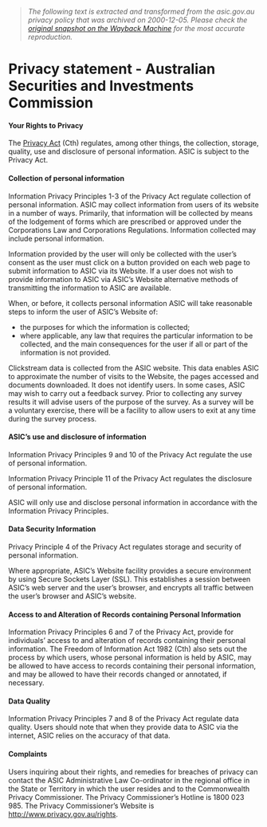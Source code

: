 > *The following text is extracted and transformed from the asic.gov.au privacy policy that was archived on 2000-12-05. Please check the [original snapshot on the Wayback Machine](https://web.archive.org/web/20001205060500id_/http%3A//www.asic.gov.au/index.cfm-id%3D7EED79BD-F8A8-11D3-A4D2009027DE39A4%26Method%3DFull%26story%3Dyes.htm) for the most accurate reproduction.*

# Privacy statement - Australian Securities and Investments Commission

#### Your Rights to Privacy 

The [Privacy Act](http://scaleplus.law.gov.au/) (Cth) regulates, among other things, the collection, storage, quality, use and disclosure of personal information. ASIC is subject to the Privacy Act. 

#### Collection of personal information 

Information Privacy Principles 1-3 of the Privacy Act regulate collection of personal information. ASIC may collect information from users of its website in a number of ways. Primarily, that information will be collected by means of the lodgement of forms which are prescribed or approved under the Corporations Law and Corporations Regulations. Information collected may include personal information. 

Information provided by the user will only be collected with the user’s consent as the user must click on a button provided on each web page to submit information to ASIC via its Website. If a user does not wish to provide information to ASIC via ASIC’s Website alternative methods of transmitting the information to ASIC are available. 

When, or before, it collects personal information ASIC will take reasonable steps to inform the user of ASIC’s Website of: 

  * the purposes for which the information is collected; 
  * where applicable, any law that requires the particular information to be collected, and the main consequences for the user if all or part of the information is not provided. 



Clickstream data is collected from the ASIC website. This data enables ASIC to approximate the number of visits to the Website, the pages accessed and documents downloaded. It does not identify users. In some cases, ASIC may wish to carry out a feedback survey. Prior to collecting any survey results it will advise users of the purpose of the survey. As a survey will be a voluntary exercise, there will be a facility to allow users to exit at any time during the survey process. 

#### ASIC’s use and disclosure of information 

Information Privacy Principles 9 and 10 of the Privacy Act regulate the use of personal information. 

Information Privacy Principle 11 of the Privacy Act regulates the disclosure of personal information. 

ASIC will only use and disclose personal information in accordance with the Information Privacy Principles. 

#### Data Security Information 

Privacy Principle 4 of the Privacy Act regulates storage and security of personal information. 

Where appropriate, ASIC’s Website facility provides a secure environment by using Secure Sockets Layer (SSL). This establishes a session between ASIC’s web server and the user’s browser, and encrypts all traffic between the user’s browser and ASIC’s website. 

#### Access to and Alteration of Records containing Personal Information 

Information Privacy Principles 6 and 7 of the Privacy Act, provide for individuals’ access to and alteration of records containing their personal information. The Freedom of Information Act 1982 (Cth) also sets out the process by which users, whose personal information is held by ASIC, may be allowed to have access to records containing their personal information, and may be allowed to have their records changed or annotated, if necessary. 

#### Data Quality 

Information Privacy Principles 7 and 8 of the Privacy Act regulate data quality. Users should note that when they provide data to ASIC via the internet, ASIC relies on the accuracy of that data. 

#### Complaints 

Users inquiring about their rights, and remedies for breaches of privacy can contact the ASIC Administrative Law Co-ordinator in the regional office in the State or Territory in which the user resides and to the Commonwealth Privacy Commissioner. The Privacy Commissioner’s Hotline is 1800 023 985. The Privacy Commissioner’s Website is <http://www.privacy.gov.au/rights>.

  

